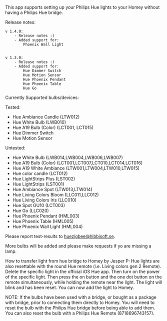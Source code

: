 This app supports setting up your Philips Hue lights to your Homey without having a Philips Hue bridge.

Release notes:

    v 1.4.0:
        - Release notes :)
        - Added support for: 
            Phoenix Wall Light


    v 1.3.0:
        - Release notes :)
        - Added support for: 
            Hue Dimmer Switch
            Hue Motion Sensor
            Hue Phoenix Pendant
            Hue Phoenix Table
            Hue Go

Currently Supported bulbs/devices:

Tested:
* Hue Ambiance Candle (LTW012)
* Hue White Bulb (LWB010) 
* Hue A19 Bulb (Color) (LCT001, LCT015)
* Hue Dimmer Switch
* Hue Motion Sensor

Untested:
* Hue White Bulb (LWB014,LWB004,LWB006,LWB007)
* Hue A19 Bulb (Color) (LCT001,LCT007,LCT010,LCT014,LCT016)
* Hue A19 White Ambiance (LTW001,LTW004,LTW010,LTW015)
* Hue color candle (LCT012)
* Hue LightStrips Plus (LST002)
* Hue LightStrips (LST001)
* Hue Ambiance Spot (LTW013,LTW014)
* Hue Living Colors Bloom (LLC011,LLC012)
* Hue Living Colors Iris (LLC010)
* Hue Spot GU10 (LCT003)
* Hue Go (LLC020)
* Hue Phoenix Pendant (HML003)
* Hue Phoenix Table (HML005)
* Hue Phoenix Wall Light (HML004)

Please report test-results to huezigbee@hibbisoft.se.

More bulbs will be added and please make requests if yo are missing a lamp.

How to transfer light from hue bridge to Homey by Jesper P:
Hue lights are also resettable with the round Hue remote (i.e. Living colors gen 2 Remote).
Delete the specific light in the official iOS Hue app. Then turn on the power of the specific light. Then press the on button and the one dot button on the remote simultaneously, while holding the remote near the light. The light will blink and has been reset. You can now add the light to Homey.

NOTE: If the bulbs have been used with a bridge, or bought as a package with bridge, prior to connecting them directly to Homey. You will need to reset the bulb with the Philips Hue bridge before being able to add them. You can also reset the bulb with a Philips Hue Remote (8718696743157).

